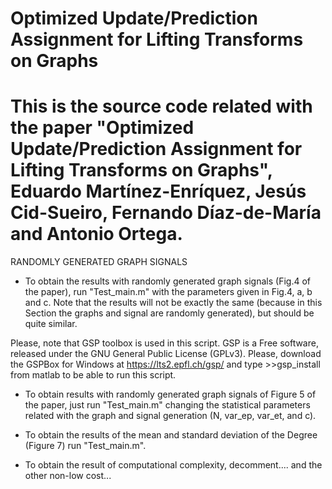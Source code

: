 Optimized Update/Prediction Assignment for Lifting Transforms on Graphs
========
This is the source code related with the paper "Optimized Update/Prediction Assignment for Lifting Transforms on Graphs", 
Eduardo Martínez-Enríquez, Jesús Cid-Sueiro, Fernando Díaz-de-María and Antonio Ortega.
========
RANDOMLY GENERATED GRAPH SIGNALS

- To obtain the results with randomly generated graph signals (Fig.4 of the paper), run "Test_main.m" with the parameters
given in Fig.4, a, b and c. Note that the results will not be exactly the same (because in this Section the
graphs and signal are randomly generated), but should be quite similar.

Please, note that GSP toolbox is used in this script. GSP is a Free software, released under 
the GNU General Public License (GPLv3). Please, download the GSPBox for Windows at 
https://lts2.epfl.ch/gsp/ and type >>gsp_install from matlab to be able to run this script.

- To obtain results with randomly generated graph signals of Figure 5 of the paper, just run "Test_main.m" 
changing the statistical parameters related with the graph and signal generation (N, var_ep, var_et, and c).

- To obtain the results of the mean and standard deviation of the Degree (Figure 7) run "Test_main.m".

- To obtain the result of computational complexity, decomment.... and the other non-low cost...
